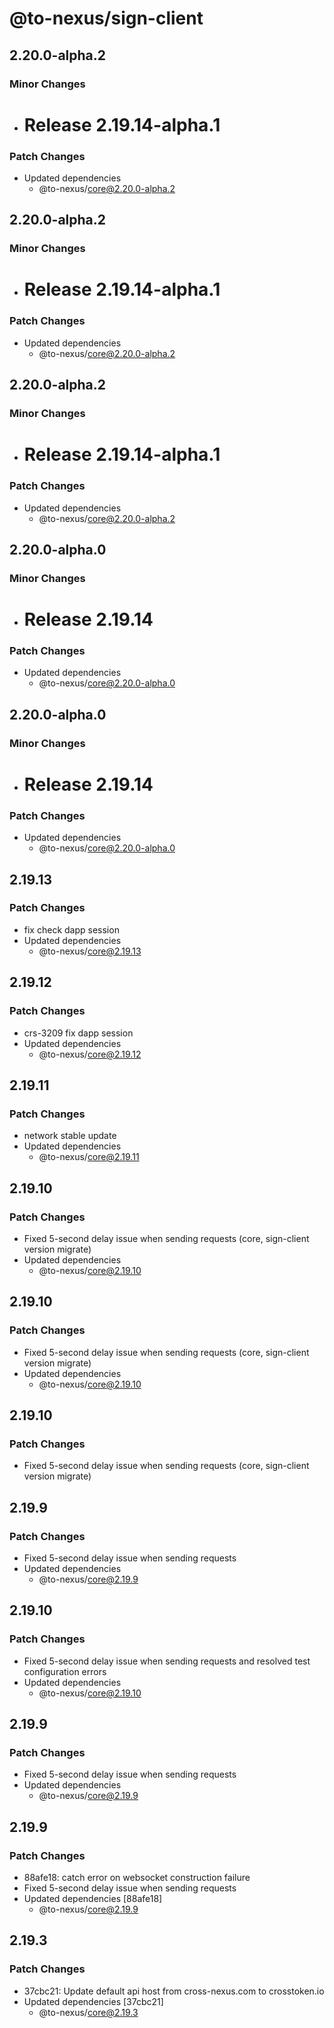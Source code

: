 # @to-nexus/sign-client

## 2.20.0-alpha.2

### Minor Changes

- # Release 2.19.14-alpha.1

### Patch Changes

- Updated dependencies
  - @to-nexus/core@2.20.0-alpha.2

## 2.20.0-alpha.2

### Minor Changes

- # Release 2.19.14-alpha.1

### Patch Changes

- Updated dependencies
  - @to-nexus/core@2.20.0-alpha.2

## 2.20.0-alpha.2

### Minor Changes

- # Release 2.19.14-alpha.1

### Patch Changes

- Updated dependencies
  - @to-nexus/core@2.20.0-alpha.2

## 2.20.0-alpha.0

### Minor Changes

- # Release 2.19.14

### Patch Changes

- Updated dependencies
  - @to-nexus/core@2.20.0-alpha.0

## 2.20.0-alpha.0

### Minor Changes

- # Release 2.19.14

### Patch Changes

- Updated dependencies
  - @to-nexus/core@2.20.0-alpha.0

## 2.19.13

### Patch Changes

- fix check dapp session
- Updated dependencies
  - @to-nexus/core@2.19.13

## 2.19.12

### Patch Changes

- crs-3209 fix dapp session
- Updated dependencies
  - @to-nexus/core@2.19.12

## 2.19.11

### Patch Changes

- network stable update
- Updated dependencies
  - @to-nexus/core@2.19.11

## 2.19.10

### Patch Changes

- Fixed 5-second delay issue when sending requests (core, sign-client version migrate)
- Updated dependencies
  - @to-nexus/core@2.19.10

## 2.19.10

### Patch Changes

- Fixed 5-second delay issue when sending requests (core, sign-client version migrate)
- Updated dependencies
  - @to-nexus/core@2.19.10

## 2.19.10

### Patch Changes

- Fixed 5-second delay issue when sending requests (core, sign-client version migrate)

## 2.19.9

### Patch Changes

- Fixed 5-second delay issue when sending requests
- Updated dependencies
  - @to-nexus/core@2.19.9

## 2.19.10

### Patch Changes

- Fixed 5-second delay issue when sending requests and resolved test configuration errors
- Updated dependencies
  - @to-nexus/core@2.19.10

## 2.19.9

### Patch Changes

- Fixed 5-second delay issue when sending requests
- Updated dependencies
  - @to-nexus/core@2.19.9

## 2.19.9

### Patch Changes

- 88afe18: catch error on websocket construction failure
- Fixed 5-second delay issue when sending requests
- Updated dependencies [88afe18]
  - @to-nexus/core@2.19.9

## 2.19.3

### Patch Changes

- 37cbc21: Update default api host from cross-nexus.com to crosstoken.io
- Updated dependencies [37cbc21]
  - @to-nexus/core@2.19.3
